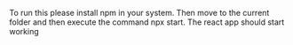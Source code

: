 To run this please install npm in your system.
Then move to the current folder and then execute the command npx start.
The react app should start working

